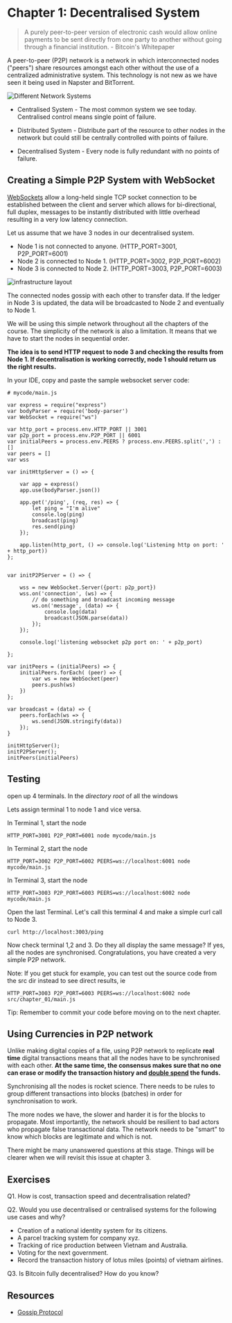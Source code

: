 # Chapter 1: Decentralised System

> A purely peer-to-peer version of electronic cash would allow online payments to be sent directly from one party to another without going through a financial institution. - Bitcoin's Whitepaper

A peer-to-peer (P2P) network is a network in which interconnected nodes ("peers") share resources amongst each other without the use of a centralized administrative system. This technology is not new as we have seen it being used in Napster and BitTorrent.

![Different Network Systems](decentralised_pic.png)

* Centralised System - The most common system we see today. Centralised control means single point of failure.

* Distributed System - Distribute part of the resource to other nodes in the network but could still be centrally controlled with points of failure.

* Decentralised System - Every node is fully redundant with no points of failure.

## Creating a Simple P2P System with WebSocket

[WebSockets](https://en.wikipedia.org/wiki/WebSocket) allow a long-held single TCP socket connection to be established between the client and server which allows for bi-directional, full duplex, messages to be instantly distributed with little overhead resulting in a very low latency connection.

Let us assume that we have 3 nodes in our decentralised system.

* Node 1 is not connected to anyone. (HTTP_PORT=3001, P2P_PORT=6001)
* Node 2 is connected to Node 1. (HTTP_PORT=3002, P2P_PORT=6002) 
* Node 3 is connected to Node 2. (HTTP_PORT=3003, P2P_PORT=6003)

![infrastructure layout](infrastructure_layout.png)

The connected nodes gossip with each other to transfer data. If the ledger in Node 3 is updated, the data will be broadcasted to Node 2 and eventually to Node 1.

We will be using this simple network throughout all the chapters of the course. The simplicity of the network is also a limitation. It means that we have to start the nodes in sequential order.

**The idea is to send HTTP request to node 3 and checking the results from Node 1. If decentralisation is working correctly, node 1 should return us the right results.**

In your IDE, copy and paste the sample websocket server code:

```
# mycode/main.js

var express = require("express")
var bodyParser = require('body-parser')
var WebSocket = require("ws")

var http_port = process.env.HTTP_PORT || 3001
var p2p_port = process.env.P2P_PORT || 6001
var initialPeers = process.env.PEERS ? process.env.PEERS.split(',') : []
var peers = []
var wss

var initHttpServer = () => {

    var app = express()
    app.use(bodyParser.json())

    app.get('/ping', (req, res) => {
        let ping = "I'm alive"
        console.log(ping)
        broadcast(ping)
        res.send(ping)
    });

    app.listen(http_port, () => console.log('Listening http on port: ' + http_port))
};


var initP2PServer = () => {

    wss = new WebSocket.Server({port: p2p_port})
    wss.on('connection', (ws) => {
        // do something and broadcast incoming message
        ws.on('message', (data) => {
            console.log(data)
            broadcast(JSON.parse(data))
        });
    });

    console.log('listening websocket p2p port on: ' + p2p_port)

};

var initPeers = (initialPeers) => {
    initialPeers.forEach( (peer) => {
        var ws = new WebSocket(peer)
        peers.push(ws)
    })
};

var broadcast = (data) => {
    peers.forEach(ws => {
        ws.send(JSON.stringify(data))
    });
}

initHttpServer();
initP2PServer();
initPeers(initialPeers)
```

## Testing

open up 4 terminals. In the *directory root* of all the windows

Lets assign terminal 1 to node 1 and vice versa.

In Terminal 1, start the node

```
HTTP_PORT=3001 P2P_PORT=6001 node mycode/main.js
```

In Terminal 2, start the node

```
HTTP_PORT=3002 P2P_PORT=6002 PEERS=ws://localhost:6001 node mycode/main.js
```

In Terminal 3, start the node

```
HTTP_PORT=3003 P2P_PORT=6003 PEERS=ws://localhost:6002 node mycode/main.js
```

Open the last Terminal. Let's call this terminal 4 and make a simple curl call to Node 3.

```
curl http://localhost:3003/ping
```

Now check terminal 1,2 and 3. Do they all display the same message? If yes, all the nodes are synchronised. Congratulations, you have created a very simple P2P network.

Note: If you get stuck for example, you can test out the source code from the src dir instead to see direct results, ie

```
HTTP_PORT=3003 P2P_PORT=6003 PEERS=ws://localhost:6002 node src/chapter_01/main.js
```

Tip: Remember to commit your code before moving on to the next chapter.

## Using Currencies in P2P network 

Unlike making digital copies of a file, using P2P network to replicate **real time** digital transactions means that all the nodes have to be synchronised with each other. **At the same time, the consensus makes sure that no one can erase or modify the transaction history and [double spend](https://en.wikipedia.org/wiki/Double-spending) the funds.**

Synchronising all the nodes is rocket science. There needs to be rules to group different transactions into blocks (batches) in order for synchronisation to work.

The more nodes we have, the slower and harder it is for the blocks to propagate. Most importantly, the network should be resilient to bad actors who propagate false transactional data. The network needs to be "smart" to know which blocks are legitimate and which is not. 

There might be many unanswered questions at this stage. Things will be clearer when we will revisit this issue at chapter 3.

## Exercises

Q1. How is cost, transaction speed and decentralisation related?

Q2. Would you use decentralised or centralised systems for the following use cases and why?

* Creation of a national identity system for its citizens.
* A parcel tracking system for company xyz.
* Tracking of rice production between Vietnam and Australia.
* Voting for the next government.
* Record the transaction history of lotus miles (points) of vietnam airlines.
 
Q3. Is Bitcoin fully decentralised? How do you know?

## Resources 

* [Gossip Protocol](https://en.wikipedia.org/wiki/Gossip_protocol)

